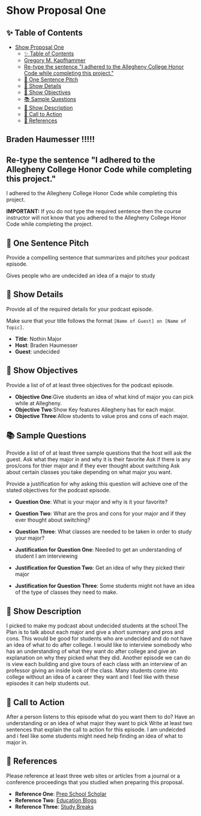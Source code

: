 # Show Proposal One

## ✨ Table of Contents

<!---toc start-->

* [Show Proposal One](#show-proposal-one)
  * [✨ Table of Contents](#-table-of-contents)
  * [Gregory M. Kapfhammer](#gregory-m-kapfhammer)
  * [Re-type the sentence "I adhered to the Allegheny College Honor Code while completing this project."](#re-type-the-sentence-i-adhered-to-the-allegheny-college-honor-code-while-completing-this-project)
  * [🏁 One Sentence Pitch](#-one-sentence-pitch)
  * [🔬 Show Details](#-show-details)
  * [📝 Show Objectives](#-show-objectives)
  * [📚 Sample Questions](#-sample-questions)
  * [🎉 Show Description](#-show-description)
  * [📢 Call to Action](#-call-to-action)
  * [🦜 References](#-references)

<!---toc end-->

## Braden Haumesser !!!!!

## Re-type the sentence "I adhered to the Allegheny College Honor Code while completing this project."

I adhered to the Allegheny College Honor Code while completing this project.

**IMPORTANT:** If you do not type the required sentence then the course
instructor will not know that you adhered to the Allegheny College Honor Code
while completing the project.

## 🏁 One Sentence Pitch

Provide a compelling sentence that summarizes and pitches your podcast
episode.

Gives people who are undecided an idea of a major to study

## 🔬 Show Details

Provide all of the required details for your podcast episode.

Make sure that your title follows the format `[Name of Guest] on [Name of
Topic]`.

- **Title**: Nothin Major
- **Host**: Braden Haumesser
- **Guest**: undecided

## 📝 Show Objectives

 Provide a list of of at least three objectives for the podcast episode.

- **Objective One**:Give students an idea of what kind of major you can pick while at Allegheny.
- **Objective Two**:Show Key features Allegheny has for each major.
- **Objective Three**:Allow students to value pros and cons of each major.

## 📚 Sample Questions

Provide a list of of at least three sample questions that the host will
ask the guest.
Ask what they major in and why it is their favorite
Ask if there is any pros/cons for thier major and if they ever thought about switching
Ask about certain classes you take depending on what major you want.

Provide a justification for why asking this question will achieve one of
the stated objectives for the podcast episode.

- **Question One**: What is your major and why is it your favorite?
- **Question Two**: What are the pros and cons for your major and if they ever thought about switching?
- **Question Three**: What classes are needed to be taken in order to study your major?

- **Justification for Question One**: Needed to get an understanding of student I am interviewing
- **Justification for Question Two**: Get an idea of why they picked their major
- **Justification for Question Three**: Some students might not have an idea of the type of classes they need to make.

## 🎉 Show Description

I picked to make my podcast about undecided students at the school.The Plan is to talk about each major and give a short summary and pros and cons. This would be good for students who are undecided and do not have an idea of what to do after college. I would like to interview somebody who has an understanding of what they want do after college and give an explanation on why they picked what they did. Another episode we can do is view each building and give tours of each class with an interview of an professor giving an inside look of the class. Many students come into college without an idea of a career they want and I feel like with these episodes it can help students out.

## 📢 Call to Action

After a person listens to this episode what do you want them to do?
Have an understanding or an idea of what major they want to pick
Write at least two sentences that explain the call to action for this episode.
I am undeicded and i feel like some students might need help finding an idea of what to major in.

## 🦜 References

Please reference at least three web sites or articles from a journal or a
conference proceedings that you studied when preparing this proposal.

- **Reference One**: [Prep School Scholar](https://blog.prepscholar.com/undeclared-major-college-application)
- **Reference Two**: [Education Blogs](https://www.usnews.com/education/blogs/college-admissions-playbook/articles/pros-cons-of-applying-to-college-as-an-undecided-major)
- **Reference Three**: [Study Breaks](https://studybreaks.com/college/undecided-how-to-pick-college-major/)
